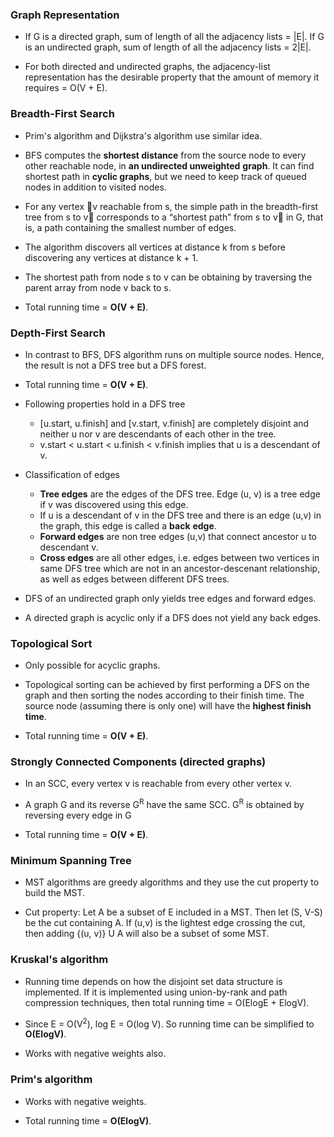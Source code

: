 ### Graph Representation

* If G is a directed graph, sum of length of all the adjacency lists = |E|. If G is an undirected graph, sum of length
of all the adjacency lists = 2|E|.

* For both directed and undirected graphs, the adjacency-list representation has the desirable property that the amount 
of memory it requires = O(V + E).

### Breadth-First Search

* Prim's algorithm and Dijkstra's algorithm use similar idea.

* BFS computes the **shortest distance** from the source node to every other reachable node, in **an undirected unweighted** 
**graph**. It can find shortest path in **cyclic graphs**, but we need to keep track of queued nodes in addition to 
visited nodes.

* For any vertex 􏰁v reachable from s, the simple path in the breadth-first tree from s to v􏰁 corresponds to a 
“shortest path” from s to v􏰁 in G, that is, a path containing the smallest number of edges.

* The algorithm discovers all vertices at distance k from s before discovering any vertices at distance k + 1.

* The shortest path from node s to v can be obtaining by traversing the parent array from node v back to s.

* Total running time = **O(V + E)**.

### Depth-First Search

* In contrast to BFS, DFS algorithm runs on multiple source nodes. Hence, the result is not a DFS
tree but a DFS forest.

* Total running time = **O(V + E)**.

* Following properties hold in a DFS tree
    - [u.start, u.finish] and [v.start, v.finish] are completely disjoint and neither u nor v are descendants of each
     other in the tree.
    - v.start < u.start < u.finish < v.finish implies that u is a descendant of v.

* Classification of edges
    - **Tree edges** are the edges of the DFS tree. Edge (u, v) is a tree edge if v was discovered using this edge.
    - If u is a descendant of v in the DFS tree and there is an edge (u,v) in the graph, this edge is called a **back** 
    **edge**.
    - **Forward edges** are non tree edges (u,v) that connect ancestor u to descendant v.
    - **Cross edges** are all other edges, i.e. edges between two vertices in same DFS tree which are not in an 
    ancestor-descenant relationship, as well as edges between different DFS trees. 

* DFS of an undirected graph only yields tree edges and forward edges.

* A directed graph is acyclic only if a DFS does not yield any back edges.

### Topological Sort

* Only possible for acyclic graphs.

* Topological sorting can be achieved by first performing a DFS on the graph and then sorting the nodes according to 
their finish time. The source node (assuming there is only one) will have the **highest finish time**.

* Total running time = **O(V + E)**.

### Strongly Connected Components (directed graphs)

* In an SCC, every vertex v is reachable from every other vertex v.

* A graph G and its reverse G<sup>R</sup> have the same SCC. G<sup>R</sup> is obtained by reversing every edge in G

* Total running time = **O(V + E)**.

### Minimum Spanning Tree

* MST algorithms are greedy algorithms and they use the cut property to build the MST.

* Cut property: Let A be a subset of E included in a MST. Then let (S, V-S) be the cut containing A. If (u,v) is the 
lightest edge crossing the cut, then adding {(u, v)} U A will also be a subset of some MST.

### Kruskal's algorithm

* Running time depends on how the disjoint set data structure is implemented. If it is implemented using 
union-by-rank and path compression techniques, then total running time = O(ElogE + ElogV).

* Since E = O(V<sup>2</sup>), log E = O(log V). So running time can be simplified to **O(ElogV)**.

* Works with negative weights also.

### Prim's algorithm

* Works with negative weights.

* Total running time = **O(ElogV)**.






